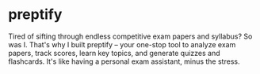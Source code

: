 # preptify
 Tired of sifting through endless competitive exam papers and syllabus? So was I. That's why I built preptify – your one-stop tool to analyze exam papers, track scores, learn key topics, and generate quizzes and flashcards. It's like having a personal exam assistant, minus the stress.
